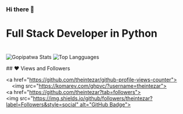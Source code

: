 ### Hi there 👋

<!--
**Gopipatwa/gopipatwa** is a ✨ _special_ ✨ repository because its `README.md` (this file) appears on your GitHub profile.

Here are some ideas to get you started:

- 🔭 I’m currently working on ...
- 🌱 I’m currently learning ...
- 👯 I’m looking to collaborate on ...
- 🤔 I’m looking for help with ...
- 💬 Ask me about ...
- 📫 How to reach me: ...
- 😄 Pronouns: ...
- ⚡ Fun fact: ...
-->
# Full Stack Developer in Python
#

![Gopipatwa Stats](https://github-readme-stats.vercel.app/api?username=gopipatwa&show_icons=true&theme=vision-friendly-synthwavek)
![Top Langguages](https://github-readme-stats.vercel.app/api/top-langs/?username=gopipatwa&layout=compact)

## ❤ Views and Followers 
  
 <a href="https://github.com/theintezar/github-profile-views-counter"> 
     <img src="https://komarev.com/ghpvc/?username=theintezar"> 
 </a> 
 <a href="https://github.com/theintezar?tab=followers"><img src="https://img.shields.io/github/followers/theintezar?label=Followers&style=social" alt="GitHub Badge"></a>
